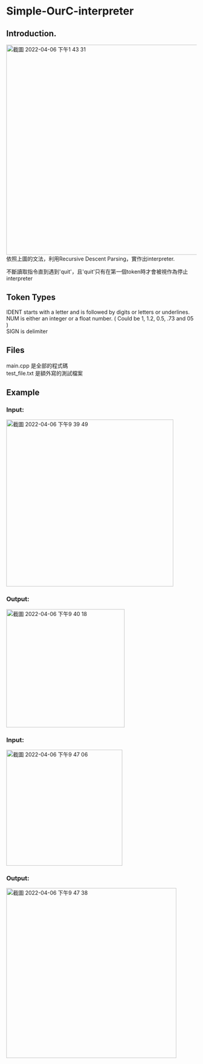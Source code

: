 # Simple-OurC-interpreter

## Introduction.  

<img width="556" alt="截圖 2022-04-06 下午1 43 31" src="https://user-images.githubusercontent.com/85448144/161903783-3d2e1ae3-45a9-4380-b699-a896555bf58b.png">
依照上圖的文法，利用Recursive Descent Parsing，實作出interpreter.  

不斷讀取指令直到遇到'quit'，且'quit'只有在第一個token時才會被視作為停止interpreter  
  
## Token Types  

IDENT starts with a letter and is followed by digits or letters or underlines.  
NUM is either an integer or a float number. ( Could be 1, 1.2, 0.5, .73 and 05 )  
SIGN is delimiter

## Files  

main.cpp 是全部的程式碼  
test_file.txt 是額外寫的測試檔案

## Example  

### Input:  
<img width="442" alt="截圖 2022-04-06 下午9 39 49" src="https://user-images.githubusercontent.com/85448144/161987983-0cfae4aa-2f91-4eb9-8137-39b8b31e0bad.png">

### Output:  
<img width="313" alt="截圖 2022-04-06 下午9 40 18" src="https://user-images.githubusercontent.com/85448144/161988095-82704a55-c91b-4268-8825-2e4ecd941ad4.png">

### Input:  
<img width="307" alt="截圖 2022-04-06 下午9 47 06" src="https://user-images.githubusercontent.com/85448144/161989457-98de68d2-4751-48d8-8ab5-d5866075bc23.png">

### Output:  
<img width="450" alt="截圖 2022-04-06 下午9 47 38" src="https://user-images.githubusercontent.com/85448144/161989567-eb3e1da9-e51f-4a29-9331-b7f0ba8a372c.png">
